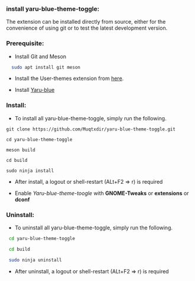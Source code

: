 ### install yaru-blue-theme-toggle:

The extension can be installed directly from source, either for the convenience of using git or to test the latest development version.

### Prerequisite:
- Install Git and Meson
```bash
  sudo apt install git meson
```
- Install the User-themes extension from [here](https://extensions.gnome.org/extension/19/user-themes/).

- Install [Yaru-blue](https://github.com/Muqtxdir/yaru-blue) 

### Install:

- To install all yaru-blue-theme-toggle, simply run the following.

```
git clone https://github.com/Muqtxdir/yaru-blue-theme-toggle.git
```

```
cd yaru-blue-theme-toggle
```

```
meson build

cd build

sudo ninja install
```

- After install, a logout  or shell-restart (ALt+F2 => r) is required

- Enable *Yaru-blue-theme-toogle* with **GNOME-Tweaks** or  **extensions** or **dconf**

### Uninstall:

- To uninstall all yaru-blue-theme-toggle, simply run the following.

```bash
 cd yaru-blue-theme-toggle

 cd build

 sudo ninja uninstall
```
- After uninstall, a logout  or shell-restart (ALt+F2 => r) is required



